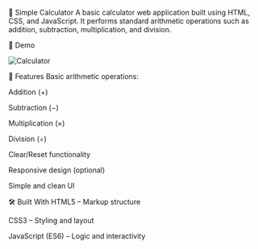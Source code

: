 🔢 Simple Calculator
A basic calculator web application built using HTML, CSS, and JavaScript. It performs standard arithmetic operations such as addition, subtraction, multiplication, and division.

📸 Demo

![Calculator](https://github.com/user-attachments/assets/d0a3f922-bd9c-43b2-983a-6385b9993a49)


🚀 Features
Basic arithmetic operations:

Addition (+)

Subtraction (−)

Multiplication (×)

Division (÷)

Clear/Reset functionality

Responsive design (optional)

Simple and clean UI

🛠️ Built With
HTML5 – Markup structure

CSS3 – Styling and layout

JavaScript (ES6) – Logic and interactivity

